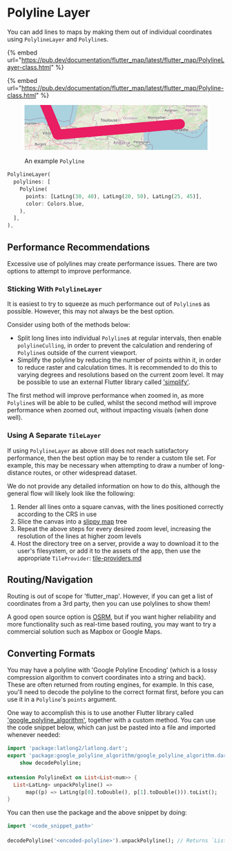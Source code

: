 # Polyline Layer

You can add lines to maps by making them out of individual coordinates using `PolylineLayer` and `Polyline`s.

{% embed url="https://pub.dev/documentation/flutter_map/latest/flutter_map/PolylineLayer-class.html" %}

{% embed url="https://pub.dev/documentation/flutter_map/latest/flutter_map/Polyline-class.html" %}

<figure><img src="../.gitbook/assets/ExamplePolyline.png" alt=""><figcaption><p>An example <code>Polyline</code></p></figcaption></figure>

```dart
PolylineLayer(
  polylines: [
    Polyline(
      points: [LatLng(30, 40), LatLng(20, 50), LatLng(25, 45)],
      color: Colors.blue,
    ),
  ],
),
```

## Performance Recommendations

Excessive use of polylines may create performance issues. There are two options to attempt to improve performance.

### Sticking With `PolylineLayer`

It is easiest to try to squeeze as much performance out of `Polyline`s as possible. However, this may not always be the best option.

Consider using both of the methods below:

* Split long lines into individual `Polyline`s at regular intervals, then enable `polylineCulling`, in order to prevent the calculation and rendering of `Polyline`s outside of the current viewport.
* Simplify the polyline by reducing the number of points within it, in order to reduce raster and calculation times. It is recommended to do this to varying degrees and resolutions based on the current zoom level. It may be possible to use an external Flutter library called ['simplify'](https://pub.dev/packages/simplify).

The first method will improve performance when zoomed in, as more `Polyline`s will be able to be culled, whilst the second method will improve performance when zoomed out, without impacting visuals (when done well).

### Using A Separate `TileLayer`

If using `PolylineLayer` as above still does not reach satisfactory performance, then the best option may be to render a custom tile set. For example, this may be necessary when attempting to draw a number of long-distance routes, or other widespread dataset.

We do not provide any detailed information on how to do this, although the general flow will likely look like the following:

1. Render all lines onto a square canvas, with the lines positioned correctly according to the CRS in use
2. Slice the canvas into a [slippy map](https://wiki.openstreetmap.org/wiki/Slippy\_map\_tilenames) tree
3. Repeat the above steps for every desired zoom level, increasing the resolution of the lines at higher zoom levels
4. Host the directory tree on a server, provide a way to download it to the user's filesystem, or add it to the assets of the app, then use the appropriate `TileProvider`: [tile-providers.md](tile-layer/tile-providers.md "mention")

## Routing/Navigation

Routing is out of scope for 'flutter\_map'. However, if you can get a list of coordinates from a 3rd party, then you can use polylines to show them!

A good open source option is [OSRM](http://project-osrm.org/), but if you want higher reliability and more functionality such as real-time based routing, you may want to try a commercial solution such as Mapbox or Google Maps.

## Converting Formats

You may have a polyline with 'Google Polyline Encoding' (which is a lossy compression algorithm to convert coordinates into a string and back). These are often returned from routing engines, for example. In this case, you'll need to decode the polyline to the correct format first, before you can use it in a `Polyline`'s `points` argument.

One way to accomplish this is to use another Flutter library called ['google\_polyline\_algorithm'](https://pub.dev/packages/google\_polyline\_algorithm), together with a custom method. You can use the code snippet below, which can just be pasted into a file and imported whenever needed:

```dart
import 'package:latlong2/latlong.dart';
export 'package:google_polyline_algorithm/google_polyline_algorithm.dart'
    show decodePolyline;

extension PolylineExt on List<List<num>> {
  List<LatLng> unpackPolyline() =>
      map((p) => LatLng(p[0].toDouble(), p[1].toDouble())).toList();
}
```

You can then use the package and the above snippet by doing:

```dart
import '<code_snippet_path>'

decodePolyline('<encoded-polyline>').unpackPolyline(); // Returns `List<LatLng>` for a map polyline
```

